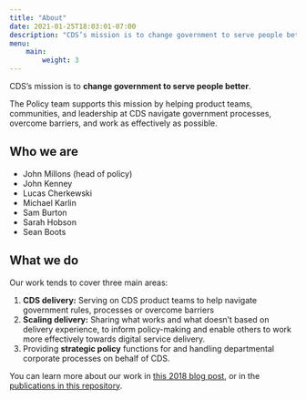 ```yaml
---
title: "About"
date: 2021-01-25T18:03:01-07:00
description: "CDS’s mission is to change government to serve people better. The Policy team supports this mission by helping product teams, communities, and leadership at CDS navigate government processes, overcome barriers, and work as effectively as possible."
menu:
    main:
        weight: 3
---
```


CDS’s mission is to **change government to serve people better**.

The Policy team supports this mission by helping product teams, communities, and leadership at CDS navigate government processes, overcome barriers, and work as effectively as possible.

## Who we are

*   John Millons (head of policy)
*   John Kenney
*   Lucas Cherkewski
*   Michael Karlin
*   Sam Burton
*   Sarah Hobson
*   Sean Boots

## What we do

Our work tends to cover three main areas:

1. **CDS delivery:** Serving on CDS product teams to help navigate government rules, processes or overcome barriers
2. **Scaling delivery:** Sharing what works and what doesn’t based on delivery experience,  to inform policy-making and enable others to work more effectively towards digital service delivery.
3. Providing **strategic policy** functions for and handling departmental corporate processes on behalf of CDS.

You can learn more about our work in [this 2018 blog post](https://digital.canada.ca/2018/09/07/policy/), or in the [publications in this repository](/en/publications/).
